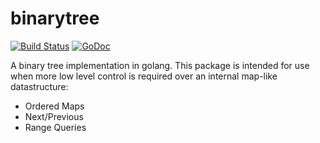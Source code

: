 # binarytree

[![Build Status](https://travis-ci.org/tomdionysus/binarytree.svg?branch=master)](https://travis-ci.org/tomdionysus/binarytree) [![GoDoc](https://godoc.org/github.com/tomdionysus/binarytree?status.svg)](https://godoc.org/github.com/tomdionysus/binarytree)

A binary tree implementation in golang. This package is intended for use when more low level control is required over an internal map-like datastructure:

* Ordered Maps
* Next/Previous
* Range Queries